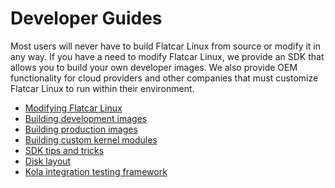 # Developer Guides

Most users will never have to build Flatcar Linux from source or modify it in any way. If you have a need to modify Flatcar Linux, we provide an SDK that allows you to build your own developer images. We also provide OEM functionality for cloud providers and other companies that must customize Flatcar Linux to run within their environment.

* [Modifying Flatcar Linux][mod-cl]
* [Building development images][dev-images]
* [Building production images][production-images]
* [Building custom kernel modules][kernel-modules]
* [SDK tips and tricks][sdk-tips]
* [Disk layout][disk-layout]
* [Kola integration testing framework][mantle-utils]


[sdk-tips]: sdk-tips-and-tricks.md
[disk-layout]: sdk-disk-partitions.md
[production-images]: sdk-building-production-images.md
[mod-cl]: sdk-modifying-coreos.md
[dev-images]: sdk-building-development-images.md
[kernel-modules]: kernel-modules.md
[mantle-utils]: https://github.com/coreos/mantle/blob/master/README.md#kola

